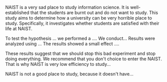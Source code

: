 NAIST is a very sad place to study information science.
It is well-established that the students are burnt out and do not want to study. This study aims to determine how a university can be very horrible place to study. Specifically, it investigates whether students are satisfied with their life at NAIST. 


To test the hypothesis ... we performed a .... 
We conduct...
Results were analyzed using ... The results showed a small effect .... 



These results suggest that we should stop this bad experiment and stop doing everything. We recommend that you don't choice to enter the NAIST. That is why NAIST is very low efficiency to study...


NAIST is not a good place to study, because it doesn't have...
